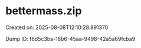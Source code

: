 # bettermass.zip

Created on: 2025-08-08T12:10:28.891370

Dump ID: f6d5c3ba-18b6-45aa-9498-42a5a69fcba9

